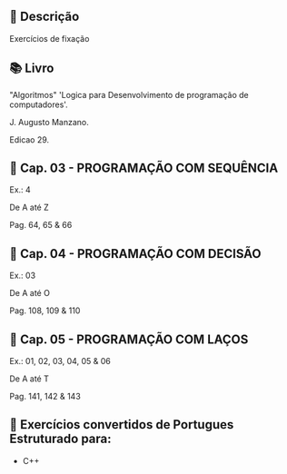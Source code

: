 ## :memo: Descrição
Exercícios de fixação

## :books: Livro
"Algoritmos" 'Logica para Desenvolvimento de programação de computadores'.

J. Augusto Manzano.

Edicao 29.

## :memo: Cap. 03 - PROGRAMAÇÃO COM SEQUÊNCIA
Ex.: 4

De A até Z

Pag. 64, 65 & 66

## :memo: Cap. 04 - PROGRAMAÇÃO COM DECISÃO

Ex.: 03

De A até O

Pag. 108, 109 & 110

## :memo: Cap. 05 - PROGRAMAÇÃO COM LAÇOS

Ex.: 01, 02, 03, 04, 05 & 06

De A até T

Pag. 141, 142 & 143



## :wrench: Exercícios convertidos de Portugues Estruturado para:
  
* C++
